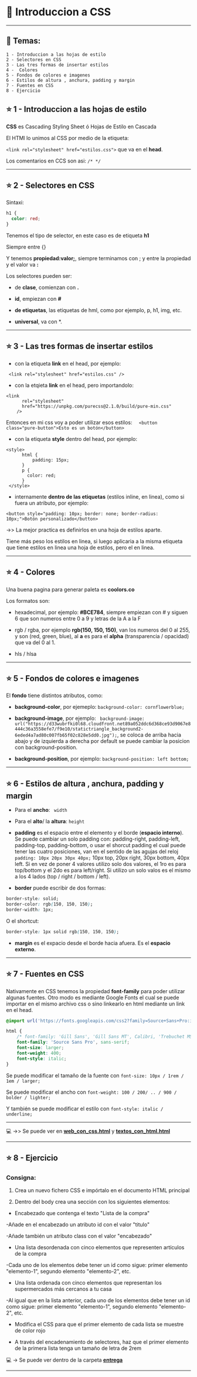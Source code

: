 # :star2:  Introduccion a CSS

---

## :book: Temas:

```
1 - Introduccion a las hojas de estilo
2 - Selectores en CSS
3 - Las tres formas de insertar estilos
4 -  Colores
5 - Fondos de colores e imagenes
6 - Estilos de altura , anchura, padding y margin
7 - Fuentes en CSS
8 - Ejercicio
```

## :star: 1 - Introduccion a las hojas de estilo

**CSS** es Cascading Styling Sheet ó Hojas de Estilo en Cascada


El HTMl lo unimos al CSS por medio de la etiqueta:

```<link rel="stylesheet" href="estilos.css">``` que va en el **head**.

Los comentarios en CCS son asi: ```/* */```

---

## :star: 2 - Selectores en CSS

Sintaxi:

```CSS
h1 {
  color: red;
}
```

Tenemos el tipo de selector, en este caso es de etiqueta **h1**

Siempre entre {}

Y tenemos **propiedad:valor;**, siempre terminamos con ; y entre la propiedad y el valor va **:**

Los selectores pueden ser:

- de **clase**, comienzan con **.**

- **id**, empiezan con **#**

- **de etiquetas**, las etiquetas de hml, como por ejemplo, p, h1, img, etc.

- **universal**, va con *.

---

## :star: 3 - Las tres formas de insertar estilos

- con la etiqueta **link** en el head, por ejemplo:

``` <link rel="stylesheet" href="estilos.css" />```

- con la etqieta **link** en el head, pero importandolo:
```
<link
      rel="stylesheet"
      href="https://unpkg.com/purecss@2.1.0/build/pure-min.css"
    />
```

Entonces en mi css voy a poder utilizar esos estilos: ```  <button class="pure-button">Esto es un botón</button>```

- con la etiqueta **style** dentro del head, por ejemplo:

```
<style>
      html {
          padding: 15px;
      }
      p {
        color: red;
      }
 </style>
 ```
 
 - internamente **dentro de las etiquetas** (estilos inline, en linea), como si fuera un atributo, por ejemplo:

 ```<button style="padding: 10px; border: none; border-radius: 10px;">Botón personalizado</button>```

 ->> La mejor practica es definirlos en una hoja de estilos aparte.

 Tiene más peso los estilos en linea, si luego aplicaria a la misma etiqueta que tiene estilos en linea una hoja de estilos, pero el en linea.
 
---

## :star: 4 -  Colores

Una buena pagina para generar paleta es **coolors.co**

Los formatos son:

- hexadecimal, por ejemplo: **#BCE784**, siempre empiezan con # y siguen 6 que son numeros entre 0 a 9 y letras de la A a la F 

- rgb / rgba, por ejemplo **rgb(150, 150, 150)**, van los numeros del 0 al 255, y son (red, green, blue), al **a** es para el **alpha** (transparencia / opacidad) que va del 0 al 1.

- hls / hlsa

---

## :star: 5 - Fondos de colores e imagenes

El **fondo** tiene distintos atributos, como:

- **background-color**, por ejemeplo: ```background-color: cornflowerblue;```

- **background-image**, por ejemplo: ``` background-image: url("https://d33wubrfki0l68.cloudfront.net89a052ddc6d368ce93d9067e8444c36a3558efe7/f9e10/statictriangle_background2-6eded4a7ad80c007fb65f02c828e5dd0.jpg");```, se coloca de arriba hacia abajo y de izquierda a derecha por default se puede cambiar la posicion con background-position.

- **background-position**, por ejemplo: ```background-position: left bottom; ```

---

## :star: 6 - Estilos de altura , anchura, padding y margin

- Para el **ancho**: ``` width```

- Para el **alto**/ la **altura**: ```height```

- **padding** es el espacio entre el elemento y el borde (**espacio interno**). Se puede cambiar un solo padding con: padding-right, padding-left, padding-top, padding-bottom, o usar el shorcut padding el cual puede tener las cuatro posiciones, van en el sentido de las agujas del reloj ```padding: 10px 20px 30px 40px;``` 10px top, 20px right, 30px bottom, 40px left. Si en vez de poner 4 valores utilizo solo dos valores, el 1ro es para top/bottom y el 2do es para left/right. Si utilizo un solo valos es el mismo a los 4 lados (top / right / bottom / left).

- **border** puede escribir de dos formas:

```CSS
border-style: solid;
border-color: rgb(150, 150, 150);
border-width: 1px;
````

O el shortcut:

```CSS
border-style: 1px solid rgb(150, 150, 150);
```

- **margin** es el expacio desde el borde hacia afuera. Es el **espacio externo**.

---


## :star: 7 - Fuentes en CSS

Nativamente en CSS tenemos la propiedad **font-family** para poder utilizar algunas fuentes. Otro modo es mediante Google Fonts el cual se puede importar en el mismo archivo css o sino linkearlo en html mediante un link en el head.


```CSS
@import url('https://fonts.googleapis.com/css2?family=Source+Sans+Pro:ital,wght@0,300;0,400;0,600;1,400&display=swap');

html {
    /* font-family: 'Gill Sans', 'Gill Sans MT', Calibri, 'Trebuchet MS', sans-serif; */
    font-family: 'Source Sans Pro', sans-serif;
    font-size: larger;
    font-weight: 400;
    font-style: italic;
}
```

Se puede modificar el tamaño de la fuente con ```font-size: 10px / 1rem / 1em / larger;```

Se puede modificar el ancho con ```font-weight: 100 / 200/ .. / 900 / bolder / lighter;```

Y también se puede modificar el estilo con ```font-style: italic / underline;```

---

:computer: ->> Se puede ver en [**web_con_css.html**](https://github.com/eugenia1984/open_bootcamp/blob/main/02_html_css/04_intro_css/web_con_css.html) y [**textos_con_html.html**](https://github.com/eugenia1984/open_bootcamp/blob/main/02_html_css/04_intro_css/web_con_css.html)


---

## :star: 8 - Ejercicio

### Consigna:

1. Crea un nuevo fichero CSS e impórtalo en el documento HTML principal

2. Dentro del body crea una sección con los siguientes elementos:

- Encabezado que contenga el texto "Lista de la compra"

-Añade en el encabezado un atributo id con el valor "titulo"

-Añade también un atributo class con el valor "encabezado"

- Una lista desordenada con cinco elementos que representen artículos de la compra

-Cada uno de los elementos debe tener un id como sigue: primer elemento "elemento-1", segundo elemento "elemento-2", etc.

- Una lista ordenada con cinco elementos que representan los supermercados más cercanos a tu casa

-Al igual que en la lista anterior, cada uno de los elementos debe tener un id como sigue: primer elemento "elemento-1", segundo elemento "elemento-2", etc.

- Modifica el CSS para que el primer elemento de cada lista se muestre de color rojo

- A través del encadenamiento de selectores, haz que el primer elemento de la primera lista tenga un tamaño de letra de 2rem


:computer: -> Se puede ver dentro de la carpeta [**entrega**](https://github.com/eugenia1984/open_bootcamp/tree/main/02_html_css/04_intro_css/entrega)


---
